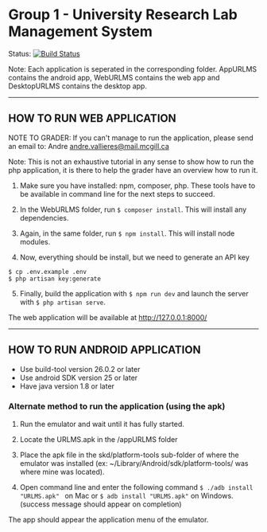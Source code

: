 # Group 1 - University Research Lab Management System

Status:
[![Build Status](https://travis-ci.com/ECSE321-Fall2017/P1.svg?token=t5kUxHm2St2Da9kDdoZM&branch=master)](https://travis-ci.com/ECSE321-Fall2017/P1) </br>

Note: Each application is seperated in the corresponding folder. 
AppURLMS contains the android app, WebURLMS contains the web app and DesktopURLMS contains the desktop app. 

----------------------------------
HOW TO RUN WEB APPLICATION
----------------------------------

NOTE TO GRADER: If you can't manage to run the application, please send an email to:
	Andre	andre.vallieres@mail.mcgill.ca

Note: This is not an exhaustive tutorial in any sense to show how to run the php application, it is there to help the grader have an overview how to run it.

1. Make sure you have installed: npm, composer, php.
These tools have to be available in command line for the next steps to succeed.

2. In the WebURLMS folder, run
```$ composer install```.
This will install any dependencies.

3. Again, in the same folder, run
```$ npm install```.
This will install node modules.

4. Now, everything should be install, but we need to generate an API key
``` 
$ cp .env.example .env
$ php artisan key:generate 
```
 
5. Finally, build the application with
```$ npm run dev```
and launch the server with
```$ php artisan serve```.

The web application will be available at http://127.0.0.1:8000/

----------------------------------
HOW TO RUN ANDROID APPLICATION
----------------------------------

* Use build-tool version 26.0.2 or later
* Use android SDK version 25 or later
* Have java version 1.8 or later

### Alternate method to run the application (using the apk)

1. Run the emulator and wait until it has fully started. 

2. Locate the URLMS.apk in the /appURLMS folder

3. Place the apk file in the skd/platform-tools sub-folder of where the emulator was installed (ex: ~/Library/Android/sdk/platform-tools/ was where mine was located).

4. Open command line and enter the following command ```$ ./adb install "URLMS.apk" ``` on Mac or ```$ adb install "URLMS.apk"``` on Windows. (success message should appear on completion)

The app should appear the application menu of the emulator. 
